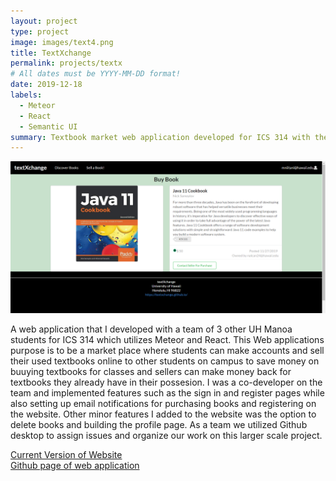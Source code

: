 ```yaml
---
layout: project
type: project
image: images/text4.png
title: TextXchange
permalink: projects/textx
# All dates must be YYYY-MM-DD format!
date: 2019-12-18
labels:
  - Meteor
  - React
  - Semantic UI
summary: Textbook market web application developed for ICS 314 with the goal of developing a website.
---
```

<img class="ui big centered rounded image" src="../images/text3.png">

A web application that I developed with a team of 3 other UH Manoa students for ICS 314 which utilizes Meteor and React. This Web applications purpose is to be a market place where students can make accounts and sell their used textbooks online to other students on campus to save money on buuying textbooks for classes and sellers can make money back for textbooks they already have in their possesion. I was a co-developer on the team and implemented features such as the sign in and register pages while also setting up email notifications for purchasing books and registering on the website. Other minor features I added to the website was the option to delete books and building the profile page. As a team we utilized Github desktop to assign issues and organize our work on this larger scale project.

[Current Version of Website](http://textxchange.meteorapp.com/)  
[Github page of web application](https://textxchange.github.io/)

